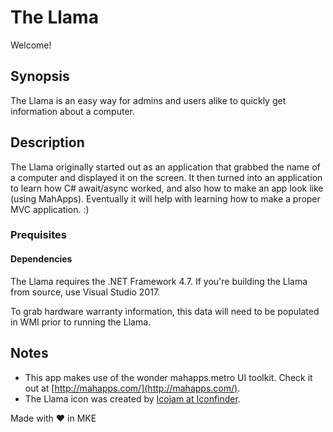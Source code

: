 # The Llama

Welcome!

## Synopsis
The Llama is an easy way for admins and users alike to quickly get information about a computer.

## Description
The Llama originally started out as an application that grabbed the name of a computer and displayed it on the screen. It then turned into an application to learn how C# await/async worked, and also how to make an app look like (using MahApps). Eventually it will help with learning how to make a proper MVC application. :)


### Prequisites

#### Dependencies
The Llama requires the .NET Framework 4.7.
If you're building the Llama from source, use Visual Studio 2017.

To grab hardware warranty information, this data will need to be populated in WMI prior to running the Llama.

## Notes
* This app makes use of the wonder mahapps.metro UI toolkit. Check it out at [http://mahapps.com/](http://mahapps.com/).
* The Llama icon was created by [Icojam at Iconfinder](https://www.iconfinder.com/Icojam).

Made with ❤️ in MKE